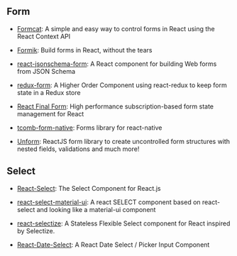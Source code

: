 ## Form

- [Formcat](https://github.com/guilouro/formcat): A simple and easy way to control forms in React using the React Context API

- [Formik](https://github.com/jaredpalmer/formik): Build forms in React, without the tears

- [react-jsonschema-form](https://github.com/rjsf-team/react-jsonschema-form): A React component for building Web forms from JSON Schema

- [redux-form](https://github.com/erikras/redux-form): A Higher Order Component using react-redux to keep form state in a Redux store

- [React Final Form](https://github.com/final-form/react-final-form): High performance subscription-based form state management for React

- [tcomb-form-native](https://github.com/gcanti/tcomb-form-native): Forms library for react-native

- [Unform](https://github.com/Rocketseat/unform): ReactJS form library to create uncontrolled form structures with nested fields, validations and much more!

## Select

- [React-Select](https://github.com/JedWatson/react-select): The Select Component for React.js

- [react-select-material-ui](https://github.com/iulian-radu-at/react-select-material-ui): A react SELECT component based on react-select and looking like a material-ui component

- [react-selectize](https://github.com/furqanZafar/react-selectize): A Stateless Flexible Select component for React inspired by Selectize.

- [React-Date-Select](https://github.com/JedWatson/react-date-select): A React Date Select / Picker Input Component
